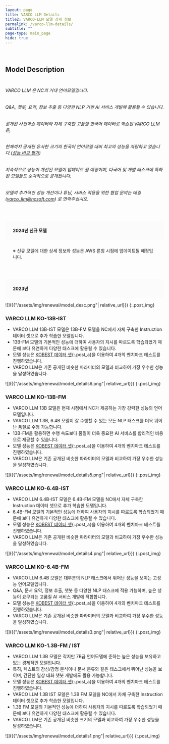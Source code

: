 ```yaml
---
layout: page
title: VARCO LLM Details
title2: VARCO-LLM 모델 상세 정보
permalink: /varco-llm-details/
subtitle: ""
page-type: main_page
hide: true
---
```


<style>
  .title-padder {
    padding-bottom: 0 !important;
  }
  h1 {
    padding-bottom: 2rem;
    margin: 0;
  }
  h1.main_page {
    padding: 0 !important;
  }
  h2#model-description {
    padding-top: 3.125rem;
  }
  h2#data-details {
    margin-top: 1.875rem;
    padding-top: 0;
    padding-bottom: 0;
  }
  h4.subtitle {
    display: none;
  }
  h2 {
    padding-top: 3rem;
    padding-bottom: 1.5rem;
    margin: 0;
    scroll-margin-top: 6rem;
    line-height: normal !important;
  }
  h3 {
    scroll-margin-top: 6rem;
    margin-top: 1.5rem;
    margin-bottom: 0.5rem;
    line-height: normal !important;
  }
  h3#instruction-tuning-datasets {
    margin-top: 0;
  }
  h2#model-details {
    padding-top: 0;
    padding-bottom: 0;
    margin-top: 1.875rem;
    margin-bottom: 1.875rem;
  }
  .post_img {
    margin-bottom: 0;
  }
  .data_detail_img {
    padding-bottom: 30px;
  }
  .data_detail_img img {
    padding-bottom: 0 !important;
  }
  .post_img img {
    padding: 0 0 3.75rem 0;
    margin-top: 1.875rem;
    /* max-width: 77.875rem; */
  }
  a.post_a {
    color: var(--gray600) !important;
    text-decoration: underline !important;
  }
  a.post_a:hover {
    color: var(--blue) !important;
    text-decoration: underline !important;
  }
  .llm_detail_ul {
    margin-bottom: 0;
    color: var(--gray700) !important;
  }
  .llm_detail_ol {
    margin-left: 2.5rem;
    color: var(--gray700) !important;
  }
  .llm-detail-footnote {
    margin: 0 0 50px;
    padding-left: 30px;
    list-style: none;
  }
  .llm-detail-footnote li {
    position: relative;
    padding-left: 20px;
    font-size: 14px;
    line-height: 190%;
  }
  .llm-detail-footnote li span {
    position: absolute;
    left: 0;
    top: 0;
  }
  .llm-detail-footnote .footnote-link {
    color: var(--gray700);
    font-size: 14px;
    line-height: 190%;
  }
  .llm_blocktitle {
    background-color: #fbfbfc;
    border-radius: 0.625rem;
    height: 3.75rem;
    display: flex; 
    justify-content: space-between;
    align-items: center;
    padding: 0 1.5rem 0 1.5rem;
    border-left: none;
    margin: 3.75rem 0 0 0;
    color: var(--gray800);
  }
</style>
<script>
  window.onload = function() {
    setTimeout(window.scrollTo(0, window.scrollY), 1000);
  }
</script>


## Model Description

<h6>VARCO LLM 은 NC의 거대 언어모델입니다.</h6>
<h6>Q&A, 챗봇, 요약, 정보 추출 등 다양한 NLP 기반 AI 서비스 개발에 활용될 수 있습니다.</h6>
<h6>공개된 사전학습 데이터와 자체 구축한 고품질 한국어 데이터로 학습된 VARCO LLM은,</h6>
<h6>현재까지 공개된 유사한 크기의 한국어 언어모델 대비 최고의 성능을 자랑하고 있습니다.(<a class="post_a" href="https://ncsoft.github.io/ncresearch/varco-llm-details/#model-details">성능 비교 평가</a>)</h6>
<h6>지속적으로 성능이 개선된 모델이 업데이트 될 예정이며, 다국어 및 개별 태스크에 특화된 모델들도 순차적으로 공개됩니다.</h6>
<h6>모델의 추가적인 성능 개선이나 튜닝, 서비스 적용을 위한 협업 문의는 메일(<a class="post_a" href="mailto:varco_llm@ncsoft.com">varco_llm@ncsoft.com</a>) 로 연락주십시오.</h6>

<div class='llm_blocktitle'><div><h4>2024년 신규 모델</h4></div></div>

<p style='padding: 0 1.5rem 0 1.5rem; margin: 1.5rem 0 0 0'>※ 신규 모델에 대한 상세 정보와 성능은 AWS 론칭 시점에 업데이트될 예정입니다.</p>

<div class='llm_blocktitle'><div><h4>2023년</h4></div></div>

![]({{"/assets/img/renewal/model_desc.png"| relative_url}})
{:.post_img}

### VARCO LLM KO-13B-IST

- VARCO LLM 13B-IST 모델은 13B-FM 모델을 NC에서 자체 구축한 Instruction 데이터 셋으로 추가 학습한 모델입니다.  
- 13B-FM 모델의 기본적인 성능에 더하여 사용자의 지시를 따르도록 학습되었기 때문에 보다 유연하게 다양한 태스크에 활용될 수 있습니다.  
- 모델 성능은 [KOBEST 데이터 셋](https://huggingface.co/datasets/skt/kobest_v1){:.post_a}을 이용하여 4개의 벤치마크 테스트를 진행하였습니다.  
- VARCO LLM은 기존 공개된 비슷한 파라미터의 모델과 비교하여 가장 우수한 성능을 달성하였습니다.

![]({{"/assets/img/renewal/model_details6.png"| relative_url}})
{:.post_img}

### VARCO LLM KO-13B-FM

- VARCO LLM 13B 모델은 현재 시점에서 NC가 제공하는 가장 강력한 성능의 언어모델입니다.  
- VARCO LLM 1.3B, 6.4B 모델이 잘 수행할 수 있는 모든 NLP 태스크를 더욱 뛰어난 품질로 수행 가능합니다.  
- 13B-FM을 활용하면 수행 속도보다 품질이 더욱 중요한 AI 서비스를 합리적인 비용으로 제공할 수 있습니다.  
- 모델 성능은 [KOBEST 데이터 셋](https://huggingface.co/datasets/skt/kobest_v1){:.post_a}을 이용하여 4개의 벤치마크 테스트를 진행하였습니다.  
- VARCO LLM은 기존 공개된 비슷한 파라미터의 모델과 비교하여 가장 우수한 성능을 달성하였습니다.

![]({{"/assets/img/renewal/model_details5.png"| relative_url}})
{:.post_img}

### VARCO LLM KO-6.4B-IST

- VARCO LLM 6.4B-IST 모델은 6.4B-FM 모델을 NC에서 자체 구축한 Instruction 데이터 셋으로 추가 학습한 모델입니다.  
- 6.4B-FM 모델의 기본적인 성능에 더하여 사용자의 지시를 따르도록 학습되었기 때문에 보다 유연하게 다양한 태스크에 활용될 수 있습니다.  
- 모델 성능은 [KOBEST 데이터 셋](https://huggingface.co/datasets/skt/kobest_v1){:.post_a}을 이용하여 4개의 벤치마크 테스트를 진행하였습니다.  
- VARCO LLM은 기존 공개된 비슷한 파라미터의 모델과 비교하여 가장 우수한 성능을 달성하였습니다.

![]({{"/assets/img/renewal/model_details4.png"| relative_url}})
{:.post_img}

### VARCO LLM KO-6.4B-FM

- VARCO LLM 6.4B 모델은 대부분의 NLP 태스크에서 뛰어난 성능을 보이는 고성능 언어모델입니다.  
- Q&A, 문서 요약, 정보 추출, 챗봇 등 다양한 NLP 태스크에 적용 가능하며, 높은 성능이 요구되는 고품질 AI 서비스 개발에 적합합니다.  
- 모델 성능은 [KOBEST 데이터 셋](https://huggingface.co/datasets/skt/kobest_v1){:.post_a}을 이용하여 4개의 벤치마크 테스트를 진행하였습니다.  
- VARCO LLM은 기존 공개된 비슷한 파라미터의 모델과 비교하여 가장 우수한 성능을 달성하였습니다.

![]({{"/assets/img/renewal/model_details3.png"| relative_url}})
{:.post_img}

### VARCO LLM KO-1.3B-FM / IST

- VARCO LLM 1.3B 모델은 작지만 7B급 언어모델에 준하는 높은 성능을 보유하고 있는 경제적인 모델입니다.
- 특히, 텍스트의 감성/감정 분석이나 문서 분류와 같은 태스크에서 뛰어난 성능을 보이며, 간단한 일상 대화 챗봇 개발에도 활용 가능합니다.
- 모델 성능은 [KOBEST 데이터 셋](https://huggingface.co/datasets/skt/kobest_v1){:.post_a}을 이용하여 4개의 벤치마크 테스트를 진행하였습니다. 
- VARCO LLM 1.3B IST 모델은 1.3B FM 모델을 NC에서 자체 구축한 Instruction 데이터 셋으로 추가 학습한 모델입니다.
- 1.3B FM 모델의 기본적인 성능에 더하여 사용자의 지시를 따르도록 학습되었기 때문에 보다 유연하게 다양한 태스크에 활용될 수 있습니다.
- VARCO LLM은 기존 공개된 비슷한 크기의 모델과 비교하여 가장 우수한 성능을 달성하였습니다.

![]({{"/assets/img/renewal/model_details1.png"| relative_url}})
{:.post_img}

